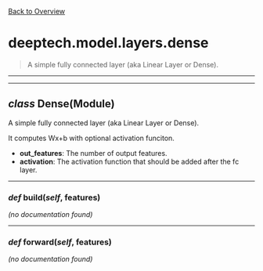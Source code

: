[Back to Overview](../../../README.md)



# deeptech.model.layers.dense

> A simple fully connected layer (aka Linear Layer or Dense).


---
---
## *class* **Dense**(Module)

A simple fully connected layer (aka Linear Layer or Dense).

It computes Wx+b with optional activation funciton.

* **out_features**: The number of output features.
* **activation**: The activation function that should be added after the fc layer.


---
### *def* **build**(*self*, features)

*(no documentation found)*

---
### *def* **forward**(*self*, features)

*(no documentation found)*

